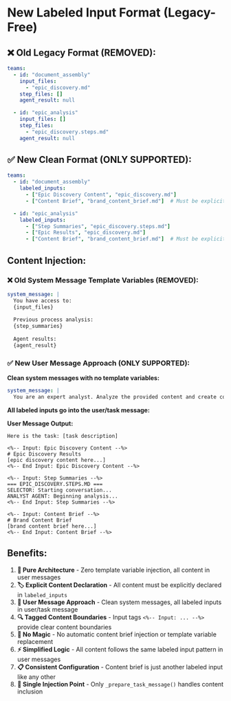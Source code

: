 # New Labeled Input Format (Legacy-Free)

## ❌ Old Legacy Format (REMOVED):
```yaml
teams:
  - id: "document_assembly"
    input_files:
      - "epic_discovery.md"
    step_files: []
    agent_result: null

  - id: "epic_analysis"
    input_files: []
    step_files:
      - "epic_discovery.steps.md"
    agent_result: null
```

## ✅ New Clean Format (ONLY SUPPORTED):
```yaml
teams:
  - id: "document_assembly"
    labeled_inputs:
      - ["Epic Discovery Content", "epic_discovery.md"]
      - ["Content Brief", "brand_content_brief.md"]  # Must be explicitly included

  - id: "epic_analysis"
    labeled_inputs:
      - ["Step Summaries", "epic_discovery.steps.md"]
      - ["Epic Results", "epic_discovery.md"]
      - ["Content Brief", "brand_content_brief.md"]  # Must be explicitly included
```

## Content Injection:

### ❌ Old System Message Template Variables (REMOVED):
```yaml
system_message: |
  You have access to:
  {input_files}
  
  Previous process analysis:
  {step_summaries}
  
  Agent results:
  {agent_result}
```

### ✅ New User Message Approach (ONLY SUPPORTED):
**Clean system messages with no template variables:**
```yaml
system_message: |
  You are an expert analyst. Analyze the provided content and create comprehensive documentation.
```

**All labeled inputs go into the user/task message:**

**User Message Output:**
```
Here is the task: [task description]

<%-- Input: Epic Discovery Content --%>
# Epic Discovery Results
[epic discovery content here...]
<%-- End Input: Epic Discovery Content --%>

<%-- Input: Step Summaries --%>
=== EPIC_DISCOVERY.STEPS.MD ===
SELECTOR: Starting conversation...
ANALYST AGENT: Beginning analysis...
<%-- End Input: Step Summaries --%>

<%-- Input: Content Brief --%>
# Brand Content Brief
[brand content brief here...]
<%-- End Input: Content Brief --%>
```

## Benefits:
1. **🧹 Pure Architecture** - Zero template variable injection, all content in user messages
2. **🏷️ Explicit Content Declaration** - All content must be explicitly declared in `labeled_inputs`
3. **📨 User Message Approach** - Clean system messages, all labeled inputs in user/task message
4. **🔍 Tagged Content Boundaries** - Input tags `<%-- Input: ... --%>` provide clear content boundaries
5. **🚫 No Magic** - No automatic content brief injection or template variable replacement
6. **⚡ Simplified Logic** - All content follows the same labeled input pattern in user messages
7. **📋 Consistent Configuration** - Content brief is just another labeled input like any other
8. **🎯 Single Injection Point** - Only `_prepare_task_message()` handles content inclusion

